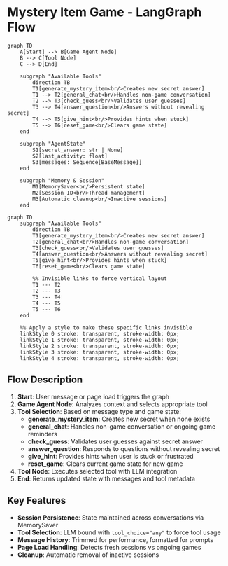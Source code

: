 # Mystery Item Game - LangGraph Flow

```mermaid
graph TD
    A[Start] --> B[Game Agent Node]
    B --> C[Tool Node]
    C --> D[End]

    subgraph "Available Tools"
        direction TB
        T1[generate_mystery_item<br/>Creates new secret answer]
        T1 --> T2[general_chat<br/>Handles non-game conversation]
        T2 --> T3[check_guess<br/>Validates user guesses]
        T3 --> T4[answer_question<br/>Answers without revealing secret]
        T4 --> T5[give_hint<br/>Provides hints when stuck]
        T5 --> T6[reset_game<br/>Clears game state]
    end

    subgraph "AgentState"
        S1[secret_answer: str | None]
        S2[last_activity: float]
        S3[messages: Sequence[BaseMessage]]
    end

    subgraph "Memory & Session"
        M1[MemorySaver<br/>Persistent state]
        M2[Session ID<br/>Thread management]
        M3[Automatic cleanup<br/>Inactive sessions]
    end
```

```
graph TD
    subgraph "Available Tools"
        direction TB
        T1[generate_mystery_item<br/>Creates new secret answer]
        T2[general_chat<br/>Handles non-game conversation]
        T3[check_guess<br/>Validates user guesses]
        T4[answer_question<br/>Answers without revealing secret]
        T5[give_hint<br/>Provides hints when stuck]
        T6[reset_game<br/>Clears game state]

        %% Invisible links to force vertical layout
        T1 --- T2
        T2 --- T3
        T3 --- T4
        T4 --- T5
        T5 --- T6
    end

    %% Apply a style to make these specific links invisible
    linkStyle 0 stroke: transparent, stroke-width: 0px;
    linkStyle 1 stroke: transparent, stroke-width: 0px;
    linkStyle 2 stroke: transparent, stroke-width: 0px;
    linkStyle 3 stroke: transparent, stroke-width: 0px;
    linkStyle 4 stroke: transparent, stroke-width: 0px;
```

## Flow Description

1. **Start**: User message or page load triggers the graph
2. **Game Agent Node**: Analyzes context and selects appropriate tool
3. **Tool Selection**: Based on message type and game state:
   - **generate_mystery_item**: Creates new secret when none exists
   - **general_chat**: Handles non-game conversation or ongoing game reminders
   - **check_guess**: Validates user guesses against secret answer
   - **answer_question**: Responds to questions without revealing secret
   - **give_hint**: Provides hints when user is stuck or frustrated
   - **reset_game**: Clears current game state for new game
4. **Tool Node**: Executes selected tool with LLM integration
5. **End**: Returns updated state with messages and tool metadata

## Key Features

- **Session Persistence**: State maintained across conversations via MemorySaver
- **Tool Selection**: LLM bound with `tool_choice="any"` to force tool usage
- **Message History**: Trimmed for performance, formatted for prompts
- **Page Load Handling**: Detects fresh sessions vs ongoing games
- **Cleanup**: Automatic removal of inactive sessions

